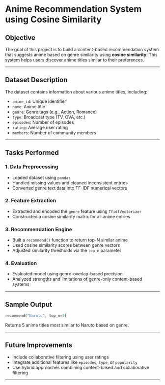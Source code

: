 
# Anime Recommendation System using Cosine Similarity

## Objective
The goal of this project is to build a content-based recommendation system that suggests anime based on genre similarity using **cosine similarity**. This system helps users discover anime titles similar to their preferences.

---

## Dataset Description
The dataset contains information about various anime titles, including:
- `anime_id`: Unique identifier
- `name`: Anime title
- `genre`: Genre tags (e.g., Action, Romance)
- `type`: Broadcast type (TV, OVA, etc.)
- `episodes`: Number of episodes
- `rating`: Average user rating
- `members`: Number of community members

---

## Tasks Performed

### 1. **Data Preprocessing**
- Loaded dataset using `pandas`
- Handled missing values and cleaned inconsistent entries
- Converted genre text data into TF-IDF numerical vectors

### 2. **Feature Extraction**
- Extracted and encoded the `genre` feature using `TfidfVectorizer`
- Constructed a cosine similarity matrix for all anime entries

### 3. **Recommendation Engine**
- Built a `recommend()` function to return top-N similar anime
- Used cosine similarity scores between genre vectors
- Adjusted similarity thresholds via the `top_n` parameter

### 4. **Evaluation**
- Evaluated model using genre-overlap-based precision
- Analyzed strengths and limitations of genre-only content-based systems

---

## Sample Output
```python
recommend("Naruto", top_n=5)
```
Returns 5 anime titles most similar to Naruto based on genre.

---

## Future Improvements
- Include collaborative filtering using user ratings
- Integrate additional features like `episodes`, `type`, or `popularity`
- Use hybrid approaches combining content-based and collaborative filtering

---
